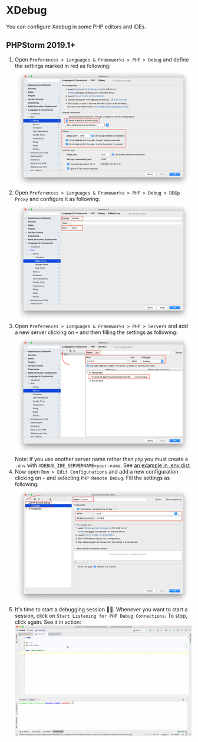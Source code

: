 # XDebug

You can configure Xdebug in some PHP editors and IDEs.

## PHPStorm 2019.1+

1. Open `Preferences > Languages & Frameworks > PHP > Debug` and define the settings marked in red as following:
![Xdebug - Step 1](./assets/xdebug-01.png)
2. Open `Preferences > Languages & Frameworks > PHP > Debug > DBGp Proxy` and configure it as following:
![Xdebug - Step 2](./assets/xdebug-02.png)
3. Open `Preferences > Languages & Frameworks > PHP > Servers` and add a new server clicking on `+` and then filling the 
settings as following:
![Xdebug - Step 3](./assets/xdebug-03.png)
Note: If you use another server name rather than `php` you must create a `.env` with `XDEBUG_IDE_SERVERNAME=your-name`. 
See [an example in .env.dist](../.env.dist).
4. Now open `Run > Edit Configurations` and add a new configuration clicking on `+` and selecting `PHP Remote Debug`. 
Fill the settings as following:
![Xdebug - Step 4](./assets/xdebug-04.png)
5. It's time to start a debugging session 🎉🎉. Whenever you want to start a session, click on 
`Start Listening for PHP Debug Connections`. To stop, click again. See it in action:
![Xdebug - Step 5](./assets/xdebug-05.gif)

